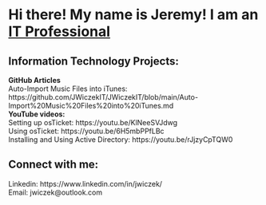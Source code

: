 <h1>Hi there! My name is Jeremy! I am an <a href="https://www.linkedin.com/in/jwiczek/">IT Professional</a></h1>

<h2>Information Technology Projects:</h2>
<b>GitHub Articles</b><br>
  Auto-Import Music Files into iTunes: https://github.com/JWiczekIT/JWiczekIT/blob/main/Auto-Import%20Music%20Files%20into%20iTunes.md  <br>
<b>YouTube videos:</b> <br>
  Setting up osTicket: https://youtu.be/KlNeeSVJdwg <br>
  Using osTicket: https://youtu.be/6H5mbPPfLBc <br>
  Installing and Using Active Directory: https://youtu.be/rJjzyCpTQW0


<h2>Connect with me:</h2>
Linkedin: https://www.linkedin.com/in/jwiczek/ <br>
Email: jwiczek@outlook.com

